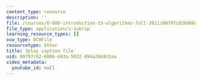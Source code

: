 ```yaml
---
content_type: resource
description: ''
file: /courses/6-006-introduction-to-algorithms-fall-2011/80797c026086d43a5032894a20d4cbaa_hkAONP0aC9w.srt
file_type: application/x-subrip
learning_resource_types: []
ocw_type: OCWFile
resourcetype: Other
title: 3play caption file
uid: 80797c02-6086-d43a-5032-894a20d4cbaa
video_metadata:
  youtube_id: null
---
```

